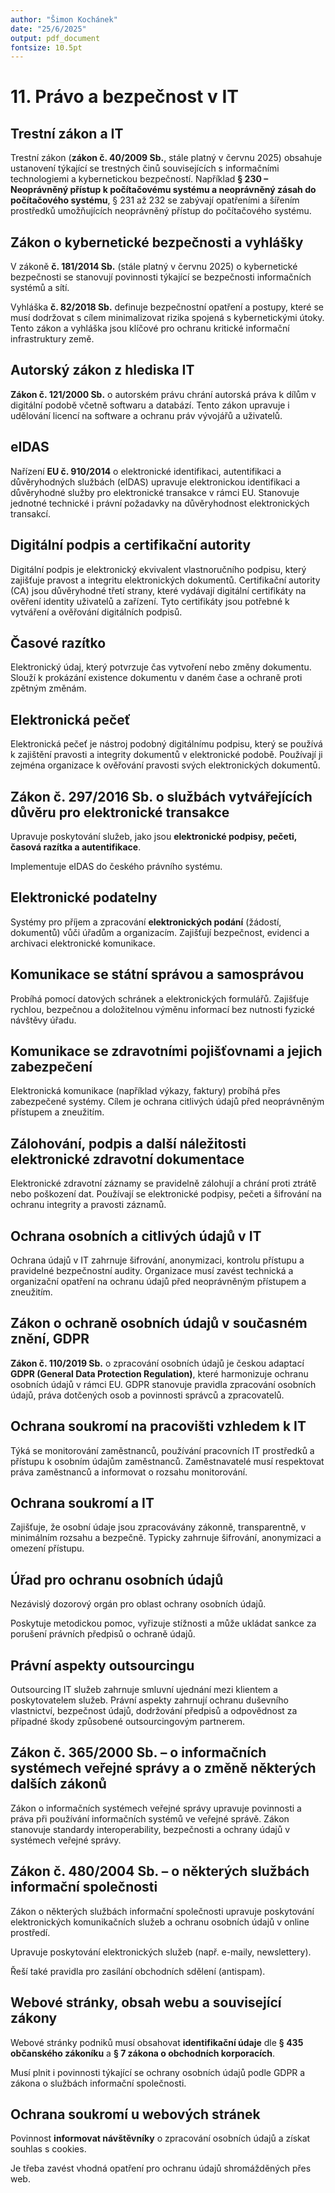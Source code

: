 ```yaml
---
author: "Šimon Kochánek"
date: "25/6/2025"
output: pdf_document
fontsize: 10.5pt
---
```


<style type="text/css">
  body{
    font-size: 10.5pt;
  }
</style>

# 11. Právo a bezpečnost v IT

## Trestní zákon a IT

Trestní zákon (**zákon č. 40/2009 Sb.**, stále platný v červnu 2025) obsahuje ustanovení týkající se trestných činů souvisejících s informačními technologiemi a kybernetickou bezpečností. Například **§ 230 – Neoprávněný přístup k počítačovému systému a neoprávněný zásah do počítačového systému**, § 231 až 232 se zabývají opatřeními a šířením prostředků umožňujících neoprávněný přístup do počítačového systému.

## Zákon o kybernetické bezpečnosti a vyhlášky

V zákoně **č. 181/2014 Sb.** (stále platný v červnu 2025) o kybernetické bezpečnosti se stanovují povinnosti týkající se bezpečnosti informačních systémů a sítí.

Vyhláška **č. 82/2018 Sb.** definuje bezpečnostní opatření a postupy, které se musí dodržovat s cílem minimalizovat rizika spojená s kybernetickými útoky. Tento zákon a vyhláška jsou klíčové pro ochranu kritické informační infrastruktury země.

## Autorský zákon z hlediska IT

**Zákon č. 121/2000 Sb.** o autorském právu chrání autorská práva k dílům v digitální podobě včetně softwaru a databází. Tento zákon upravuje i udělování licencí na software a ochranu práv vývojářů a uživatelů.

## eIDAS

Nařízení **EU č. 910/2014** o elektronické identifikaci, autentifikaci a důvěryhodných službách (eIDAS) upravuje elektronickou identifikaci a důvěryhodné služby pro elektronické transakce v rámci EU. Stanovuje jednotné technické i právní požadavky na důvěryhodnost elektronických transakcí.

## Digitální podpis a certifikační autority

Digitální podpis je elektronický ekvivalent vlastnoručního podpisu, který zajišťuje pravost a integritu elektronických dokumentů. Certifikační autority (CA) jsou důvěryhodné třetí strany, které vydávají digitální certifikáty na ověření identity uživatelů a zařízení. Tyto certifikáty jsou potřebné k vytváření a ověřování digitálních podpisů.

## Časové razítko

Elektronický údaj, který potvrzuje čas vytvoření nebo změny dokumentu. Slouží k prokázání existence dokumentu v daném čase a ochraně proti zpětným změnám.

## Elektronická pečeť

Elektronická pečeť je nástroj podobný digitálnímu podpisu, který se používá k zajištění pravosti a integrity dokumentů v elektronické podobě. Používají ji zejména organizace k ověřování pravosti svých elektronických dokumentů.

## Zákon č. 297/2016 Sb. o službách vytvářejících důvěru pro elektronické transakce

Upravuje poskytování služeb, jako jsou **elektronické podpisy, pečeti, časová razítka a autentifikace**.

Implementuje eIDAS do českého právního systému.

## Elektronické podatelny

Systémy pro příjem a zpracování **elektronických podání** (žádostí, dokumentů) vůči úřadům a organizacím. Zajišťují bezpečnost, evidenci a archivaci elektronické komunikace.

## Komunikace se státní správou a samosprávou

Probíhá pomocí datových schránek a elektronických formulářů. Zajišťuje rychlou, bezpečnou a doložitelnou výměnu informací bez nutnosti fyzické návštěvy úřadu.

## Komunikace se zdravotními pojišťovnami a jejich zabezpečení

Elektronická komunikace (například výkazy, faktury) probíhá přes zabezpečené systémy. Cílem je ochrana citlivých údajů před neoprávněným přístupem a zneužitím.

## Zálohování, podpis a další náležitosti elektronické zdravotní dokumentace

Elektronické zdravotní záznamy se pravidelně zálohují a chrání proti ztrátě nebo poškození dat. Používají se elektronické podpisy, pečeti a šifrování na ochranu integrity a pravosti záznamů.

## Ochrana osobních a citlivých údajů v IT

Ochrana údajů v IT zahrnuje šifrování, anonymizaci, kontrolu přístupu a pravidelné bezpečnostní audity. Organizace musí zavést technická a organizační opatření na ochranu údajů před neoprávněným přístupem a zneužitím.

## Zákon o ochraně osobních údajů v současném znění, GDPR

**Zákon č. 110/2019 Sb.** o zpracování osobních údajů je českou adaptací **GDPR (General Data Protection Regulation)**, které harmonizuje ochranu osobních údajů v rámci EU. GDPR stanovuje pravidla zpracování osobních údajů, práva dotčených osob a povinnosti správců a zpracovatelů.

## Ochrana soukromí na pracovišti vzhledem k IT

Týká se monitorování zaměstnanců, používání pracovních IT prostředků a přístupu k osobním údajům zaměstnanců. Zaměstnavatelé musí respektovat práva zaměstnanců a informovat o rozsahu monitorování.

## Ochrana soukromí a IT

Zajišťuje, že osobní údaje jsou zpracovávány zákonně, transparentně, v minimálním rozsahu a bezpečně. Typicky zahrnuje šifrování, anonymizaci a omezení přístupu.

## Úřad pro ochranu osobních údajů

Nezávislý dozorový orgán pro oblast ochrany osobních údajů.

Poskytuje metodickou pomoc, vyřizuje stížnosti a může ukládat sankce za porušení právních předpisů o ochraně údajů.

## Právní aspekty outsourcingu

Outsourcing IT služeb zahrnuje smluvní ujednání mezi klientem a poskytovatelem služeb. Právní aspekty zahrnují ochranu duševního vlastnictví, bezpečnost údajů, dodržování předpisů a odpovědnost za případné škody způsobené outsourcingovým partnerem.

## Zákon č. 365/2000 Sb. – o informačních systémech veřejné správy a o změně některých dalších zákonů

Zákon o informačních systémech veřejné správy upravuje povinnosti a práva při používání informačních systémů ve veřejné správě. Zákon stanovuje standardy interoperability, bezpečnosti a ochrany údajů v systémech veřejné správy.

## Zákon č. 480/2004 Sb. – o některých službách informační společnosti

Zákon o některých službách informační společnosti upravuje poskytování elektronických komunikačních služeb a ochranu osobních údajů v online prostředí.

Upravuje poskytování elektronických služeb (např. e-maily, newslettery).

Řeší také pravidla pro zasílání obchodních sdělení (antispam).

## Webové stránky, obsah webu a související zákony

Webové stránky podniků musí obsahovat **identifikační údaje** dle **§ 435 občanského zákoníku** a **§ 7 zákona o obchodních korporacích**.

Musí plnit i povinnosti týkající se ochrany osobních údajů podle GDPR a zákona o službách informační společnosti.

## Ochrana soukromí u webových stránek

Povinnost **informovat návštěvníky** o zpracování osobních údajů a získat souhlas s cookies.

Je třeba zavést vhodná opatření pro ochranu údajů shromážděných přes web.
